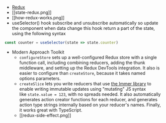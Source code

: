 - [Redux](https://redux.js.org/introduction/getting-started)
- [[state-redux.png]]
- [[how-redux-works.png]]
-  useSelector() hook subscribe and unsubscribe automatically so update the component when data change this hook return a part of the state, using the following syntax 
```jsx
const counter = useSelector(state => state.counter)
```
- Modern Approach Toolkit
	- `configureStore` sets up a well-configured Redux store with a single function call, including combining reducers, adding the thunk middleware, and setting up the Redux DevTools integration. It also is easier to configure than `createStore`, because it takes named options parameters.
	- `createSlice` lets you write reducers that use [the Immer library](https://immerjs.github.io/immer/) to enable writing immutable updates using "mutating" JS syntax like `state.value = 123`, with no spreads needed. It also automatically generates action creator functions for each reducer, and generates action type strings internally based on your reducer's names. Finally, it works great with TypeScript.
	- [[redux-side-effect.png]]
	```
	
```
